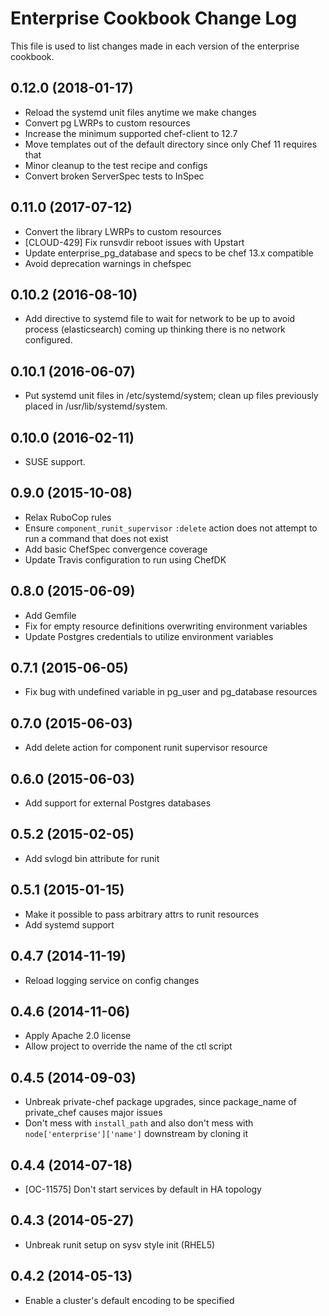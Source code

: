# Enterprise Cookbook Change Log

This file is used to list changes made in each version of the enterprise cookbook.

## 0.12.0 (2018-01-17)

- Reload the systemd unit files anytime we make changes
- Convert pg LWRPs to custom resources
- Increase the minimum supported chef-client to 12.7
- Move templates out of the default directory since only Chef 11 requires that
- Minor cleanup to the test recipe and configs
- Convert broken ServerSpec tests to InSpec

## 0.11.0 (2017-07-12)

- Convert the library LWRPs to custom resources
- [CLOUD-429] Fix runsvdir reboot issues with Upstart
- Update enterprise_pg_database and specs to be chef 13.x compatible
- Avoid deprecation warnings in chefspec

## 0.10.2 (2016-08-10)

* Add directive to systemd file to wait for network to be up to avoid process (elasticsearch) coming up thinking there is no network configured.

## 0.10.1 (2016-06-07)

* Put systemd unit files in /etc/systemd/system; clean up files previously placed
  in /usr/lib/systemd/system.

## 0.10.0 (2016-02-11)

* SUSE support.

## 0.9.0 (2015-10-08)

* Relax RuboCop rules
* Ensure `component_runit_supervisor` `:delete` action does not attempt to run a
  command that does not exist
* Add basic ChefSpec convergence coverage
* Update Travis configuration to run using ChefDK

## 0.8.0 (2015-06-09)

* Add Gemfile
* Fix for empty resource definitions overwriting environment variables
* Update Postgres credentials to utilize environment variables

## 0.7.1 (2015-06-05)

* Fix bug with undefined variable in pg\_user and pg\_database resources

## 0.7.0 (2015-06-03)

* Add delete action for component runit supervisor resource

## 0.6.0 (2015-06-03)

* Add support for external Postgres databases

## 0.5.2 (2015-02-05)

* Add svlogd bin attribute for runit

## 0.5.1 (2015-01-15)

* Make it possible to pass arbitrary attrs to runit resources
* Add systemd support

## 0.4.7 (2014-11-19)

* Reload logging service on config changes

## 0.4.6 (2014-11-06)

* Apply Apache 2.0 license
* Allow project to override the name of the ctl script

## 0.4.5 (2014-09-03)

* Unbreak private-chef package upgrades, since package\_name of private\_chef causes major issues
* Don't mess with `install_path` and also don't mess with `node['enterprise']['name']` downstream by cloning it

## 0.4.4 (2014-07-18)

* [OC-11575] Don't start services by default in HA topology

## 0.4.3 (2014-05-27)

* Unbreak runit setup on sysv style init (RHEL5)

## 0.4.2 (2014-05-13)

* Enable a cluster's default encoding to be specified
